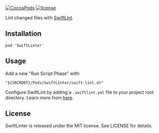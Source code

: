 
[![CocoaPods](https://img.shields.io/cocoapods/v/SwiftLinter.svg?maxAge=2592000)](http://cocoadocs.org/docsets/SwiftLinter)
[![license](https://img.shields.io/github/license/mashape/apistatus.svg?maxAge=2592000)](https://github.com/muyexi/SwiftLinter/blob/master/LICENSE)

Lint changed files with [SwiftLint](https://github.com/realm/SwiftLint).

## Installation

```
pod 'SwiftLinter'
```

## Usage
Add a new "Run Script Phase" with:

```
"${SRCROOT}/Pods/SwiftLinter/swift-lint.sh"
```

Configure SwiftLint by adding a `.swiftlint.yml` file to your project root directory. Learn more from [here](https://github.com/realm/SwiftLint#configuration). 

## License

SwiftLinter is released under the MIT license. See LICENSE for details.
